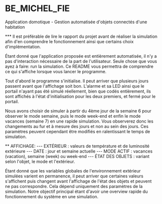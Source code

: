 # BE_MICHEL_FIE
Application domotique - Gestion automatisée d'objets connectés d'une habitation

*** Il est préférable de lire le rapport du projet avant de réaliser la simulation afin d'en comprendre le fonctionnement ainsi que certains choix d'implémentation.

Étant donné que l'application proposée est entièrement automatisée, il n'y a pas d'interaction nécessaire de la part de l'utilisateur. Seule chose que vous ayez à faire: run la simulation.
Ce README vous permettra de comprendre ce qui s'affiche lorsque vous lancer le programme.

Tout d'abord le programme s'initialise. Il peut arriver que plusieurs jours passent avant que l'affichage soit bon.
L'alarme et sa LED ainsi que le portail n'ayant pas été simulé réellement, bien que codés entièrement, ils sont affichés à l'état d'initialisation pour les deux premiers, et fermé pour le portail. 

Nous avons choisir de simuler à partir du 4ème jour de la semaine 6 pour observer le mode semaine, puis le mode week-end et enfin le mode vacances (semaine 7) en une rapide simulation. Vous observerez donc les changements au fur et à mesure des jours et non au sein des jours. Ces paramètres peuvent cependant être modifiés en ralentissant le temps de simulation.

** AFFICHAGE: 
--- EXTÉRIEUR : valeurs de température et de luminosité extérieure
--- DATE : jour et semaine actuelle
--- MODE ACTIF : vacances (vacation), semaine (week) ou week-end
--- ÉTAT DES OBJETS : variant selon l'objet, le mode et l'extérieur.

Étant donné que les variables globales de l'environnement extérieur simulées varient en permanence, il peut arriver que certaines valeurs s'affichent puis changent avant l'affichage de l'état des objets et peuvent ne pas correspondre. Cela dépend uniquement des paramètres de la simulation. 
Notre objectif principal étant d'avoir une overview rapide du fonctionnement du système en une simulation.
